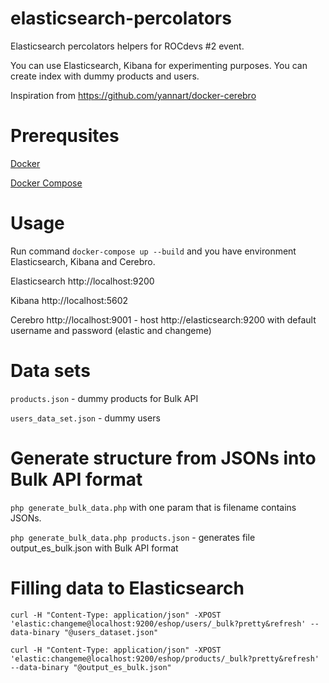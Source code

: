 # elasticsearch-percolators
Elasticsearch percolators helpers for ROCdevs #2 event.

You can use Elasticsearch, Kibana for experimenting purposes. You can create index with dummy products and users.

Inspiration from https://github.com/yannart/docker-cerebro

# Prerequsites
[Docker](https://docs.docker.com/engine/installation/#platform-support-matrix)

[Docker Compose](https://docs.docker.com/compose/install/)

# Usage
Run command `docker-compose up --build` and you have environment Elasticsearch, Kibana and Cerebro.

Elasticsearch http://localhost:9200

Kibana http://localhost:5602

Cerebro http://localhost:9001 - host http://elasticsearch:9200 with default username and password (elastic and changeme)

# Data sets
`products.json` - dummy products for Bulk API

`users_data_set.json` - dummy users

# Generate structure from JSONs into Bulk API format
`php generate_bulk_data.php` with one param that is filename contains JSONs.

`php generate_bulk_data.php products.json` - generates file output_es_bulk.json with Bulk API format

# Filling data to Elasticsearch
`curl -H "Content-Type: application/json" -XPOST 'elastic:changeme@localhost:9200/eshop/users/_bulk?pretty&refresh' --data-binary "@users_dataset.json"`

`curl -H "Content-Type: application/json" -XPOST 'elastic:changeme@localhost:9200/eshop/products/_bulk?pretty&refresh' --data-binary "@output_es_bulk.json"`
